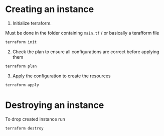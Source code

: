 # Creating an instance

1. Initialize terraform.

Must be done in the folder containing `main.tf` / or basically a terafform file

```bash
terraform init
```

2. Check the plan to ensure all configurations are correct before applying them

```bash
terraform plan
```

3. Apply the configuration to create the resources

```bash
terraform apply
```

# Destroying an instance

To drop created instance run

```bash
terraform destroy
```
